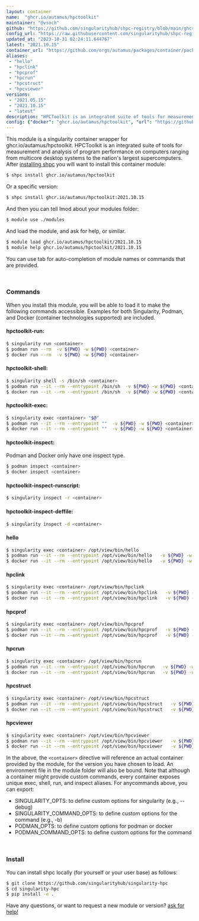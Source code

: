 ```yaml
---
layout: container
name:  "ghcr.io/autamus/hpctoolkit"
maintainer: "@vsoch"
github: "https://github.com/singularityhub/shpc-registry/blob/main/ghcr.io/autamus/hpctoolkit/container.yaml"
config_url: "https://raw.githubusercontent.com/singularityhub/shpc-registry/main/ghcr.io/autamus/hpctoolkit/container.yaml"
updated_at: "2023-10-31 02:24:11.644767"
latest: "2021.10.15"
container_url: "https://github.com/orgs/autamus/packages/container/package/hpctoolkit"
aliases:
 - "hello"
 - "hpclink"
 - "hpcprof"
 - "hpcrun"
 - "hpcstruct"
 - "hpcviewer"
versions:
 - "2021.05.15"
 - "2021.10.15"
 - "latest"
description: "HPCToolkit is an integrated suite of tools for measurement and analysis of program performance on computers ranging from multicore desktop systems to the nation's largest supercomputers."
config: {"docker": "ghcr.io/autamus/hpctoolkit", "url": "https://github.com/orgs/autamus/packages/container/package/hpctoolkit", "maintainer": "@vsoch", "description": "HPCToolkit is an integrated suite of tools for measurement and analysis of program performance on computers ranging from multicore desktop systems to the nation's largest supercomputers.", "latest": {"2021.10.15": "sha256:10863bac54a15aada73fc2bd399c993d610f6f1abd45a7ec0a1a9bb889a8cf18"}, "tags": {"2021.05.15": "sha256:c32cc6b317c9dbe3a216c8fe754c650ef9fd7dab74bc35d1739b21115b7aa446", "2021.10.15": "sha256:10863bac54a15aada73fc2bd399c993d610f6f1abd45a7ec0a1a9bb889a8cf18", "latest": "sha256:10863bac54a15aada73fc2bd399c993d610f6f1abd45a7ec0a1a9bb889a8cf18"}, "aliases": {"hello": "/opt/view/bin/hello", "hpclink": "/opt/view/bin/hpclink", "hpcprof": "/opt/view/bin/hpcprof", "hpcrun": "/opt/view/bin/hpcrun", "hpcstruct": "/opt/view/bin/hpcstruct", "hpcviewer": "/opt/view/bin/hpcviewer"}}
---
```


This module is a singularity container wrapper for ghcr.io/autamus/hpctoolkit.
HPCToolkit is an integrated suite of tools for measurement and analysis of program performance on computers ranging from multicore desktop systems to the nation's largest supercomputers.
After [installing shpc](#install) you will want to install this container module:


```bash
$ shpc install ghcr.io/autamus/hpctoolkit
```

Or a specific version:

```bash
$ shpc install ghcr.io/autamus/hpctoolkit:2021.10.15
```

And then you can tell lmod about your modules folder:

```bash
$ module use ./modules
```

And load the module, and ask for help, or similar.

```bash
$ module load ghcr.io/autamus/hpctoolkit/2021.10.15
$ module help ghcr.io/autamus/hpctoolkit/2021.10.15
```

You can use tab for auto-completion of module names or commands that are provided.

<br>

### Commands

When you install this module, you will be able to load it to make the following commands accessible.
Examples for both Singularity, Podman, and Docker (container technologies supported) are included.

#### hpctoolkit-run:

```bash
$ singularity run <container>
$ podman run --rm  -v ${PWD} -w ${PWD} <container>
$ docker run --rm  -v ${PWD} -w ${PWD} <container>
```

#### hpctoolkit-shell:

```bash
$ singularity shell -s /bin/sh <container>
$ podman run --it --rm --entrypoint /bin/sh  -v ${PWD} -w ${PWD} <container>
$ docker run --it --rm --entrypoint /bin/sh  -v ${PWD} -w ${PWD} <container>
```

#### hpctoolkit-exec:

```bash
$ singularity exec <container> "$@"
$ podman run --it --rm --entrypoint ""  -v ${PWD} -w ${PWD} <container> "$@"
$ docker run --it --rm --entrypoint ""  -v ${PWD} -w ${PWD} <container> "$@"
```

#### hpctoolkit-inspect:

Podman and Docker only have one inspect type.

```bash
$ podman inspect <container>
$ docker inspect <container>
```

#### hpctoolkit-inspect-runscript:

```bash
$ singularity inspect -r <container>
```

#### hpctoolkit-inspect-deffile:

```bash
$ singularity inspect -d <container>
```


#### hello

```bash
$ singularity exec <container> /opt/view/bin/hello
$ podman run --it --rm --entrypoint /opt/view/bin/hello   -v ${PWD} -w ${PWD} <container> -c " $@"
$ docker run --it --rm --entrypoint /opt/view/bin/hello   -v ${PWD} -w ${PWD} <container> -c " $@"
```


#### hpclink

```bash
$ singularity exec <container> /opt/view/bin/hpclink
$ podman run --it --rm --entrypoint /opt/view/bin/hpclink   -v ${PWD} -w ${PWD} <container> -c " $@"
$ docker run --it --rm --entrypoint /opt/view/bin/hpclink   -v ${PWD} -w ${PWD} <container> -c " $@"
```


#### hpcprof

```bash
$ singularity exec <container> /opt/view/bin/hpcprof
$ podman run --it --rm --entrypoint /opt/view/bin/hpcprof   -v ${PWD} -w ${PWD} <container> -c " $@"
$ docker run --it --rm --entrypoint /opt/view/bin/hpcprof   -v ${PWD} -w ${PWD} <container> -c " $@"
```


#### hpcrun

```bash
$ singularity exec <container> /opt/view/bin/hpcrun
$ podman run --it --rm --entrypoint /opt/view/bin/hpcrun   -v ${PWD} -w ${PWD} <container> -c " $@"
$ docker run --it --rm --entrypoint /opt/view/bin/hpcrun   -v ${PWD} -w ${PWD} <container> -c " $@"
```


#### hpcstruct

```bash
$ singularity exec <container> /opt/view/bin/hpcstruct
$ podman run --it --rm --entrypoint /opt/view/bin/hpcstruct   -v ${PWD} -w ${PWD} <container> -c " $@"
$ docker run --it --rm --entrypoint /opt/view/bin/hpcstruct   -v ${PWD} -w ${PWD} <container> -c " $@"
```


#### hpcviewer

```bash
$ singularity exec <container> /opt/view/bin/hpcviewer
$ podman run --it --rm --entrypoint /opt/view/bin/hpcviewer   -v ${PWD} -w ${PWD} <container> -c " $@"
$ docker run --it --rm --entrypoint /opt/view/bin/hpcviewer   -v ${PWD} -w ${PWD} <container> -c " $@"
```



In the above, the `<container>` directive will reference an actual container provided
by the module, for the version you have chosen to load. An environment file in the
module folder will also be bound. Note that although a container
might provide custom commands, every container exposes unique exec, shell, run, and
inspect aliases. For anycommands above, you can export:

 - SINGULARITY_OPTS: to define custom options for singularity (e.g., --debug)
 - SINGULARITY_COMMAND_OPTS: to define custom options for the command (e.g., -b)
 - PODMAN_OPTS: to define custom options for podman or docker
 - PODMAN_COMMAND_OPTS: to define custom options for the command

<br>

### Install

You can install shpc locally (for yourself or your user base) as follows:

```bash
$ git clone https://github.com/singularityhub/singularity-hpc
$ cd singularity-hpc
$ pip install -e .
```

Have any questions, or want to request a new module or version? [ask for help!](https://github.com/singularityhub/singularity-hpc/issues)